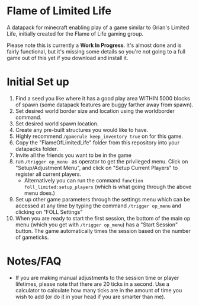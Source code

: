 # Flame of Limited Life
A datapack for minecraft enabling play of a game similar to Grian's Limited Life, initially created for the Flame of Life gaming group.

Please note this is currently a **Work In Progress**. It's almost done and is fairly functional, but it's missing some details so you're not going to a full game out of this yet if you download and install it.

# Initial Set up

1. Find a seed you like where it has a good play area WITHIN 5000 blocks of spawn (some datapack features are buggy farther away from spawn).
2. Set desired world border size and location using the worldborder command.
3. Set desired world spawn location.
4. Create any pre-built structures you would like to have.
5. Highly recommend ```/gamerule keep_inventory true``` on for this game.
6. Copy the "FlameOfLimitedLife" folder from this repository into your datapacks folder.
7. Invite all the friends you want to be in the game
8. run ```/trigger op_menu ``` as operator to get the privileged menu. Click on "Setup/Adjustment Menu", and click on "Setup Current Players" to register all current players.
	- Alternatively you can run the command ```function foll_limited:setup_players``` (which is what going through the above menu does.)
9. Set up other game parameters through the settings menu which can be accessed at any time by typing the command ```/trigger op_menu``` and clicking on "FOLL Settings"
10. When you are ready to start the first session, the bottom of the main op menu (which you get with ```/trigger op_menu```) has a "Start Session" button. The game automatically times the session based on the number of gameticks.

# Notes/FAQ

- If you are making manual adjustments to the session time or player lifetimes, please note that there are 20 ticks in a second. Use a calculator to calculate how many ticks are in the amount of time you wish to add (or do it in your head if you are smarter than me).
